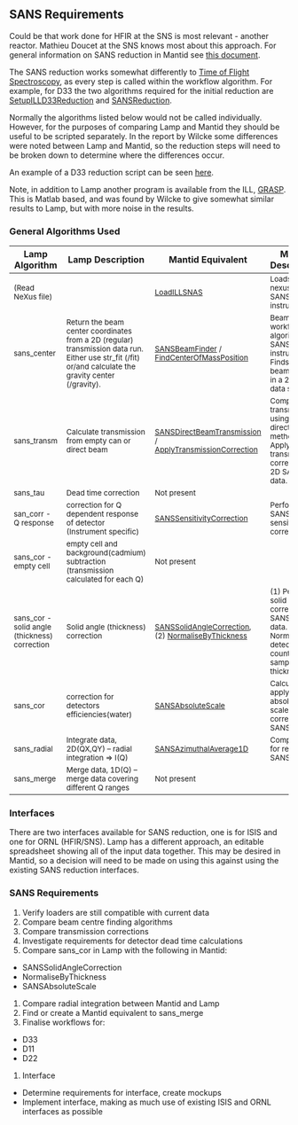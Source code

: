## SANS Requirements

Could be that work done for HFIR at the SNS is most relevant - another reactor. Mathieu Doucet at the SNS knows most about this approach. For general information on SANS reduction in Mantid see [this document](http://docs.mantidproject.org/nightly/algorithms/SANSReduction-v1.html).

The SANS reduction works somewhat differently to [Time of Flight Spectroscopy](Time-of-Flight-Spectroscopy-Requirements.md), as every step is called within the workflow algorithm. For example, for D33 the two algorithms required for the initial reduction are [SetupILLD33Reduction](http://docs.mantidproject.org/nightly/algorithms/SetupILLD33Reduction-v1.html) and [SANSReduction](http://docs.mantidproject.org/nightly/algorithms/SANSReduction-v1.html).

Normally the algorithms listed below would not be called individually. However, for the purposes of comparing Lamp and Mantid they should be useful to be scripted separately. In the report by Wilcke some differences were noted between Lamp and Mantid, so the reduction steps will need to be broken down to determine where the differences occur.

An example of a D33 reduction script can be seen [here](https://www.ill.eu/fileadmin/users_files/documents/instruments_and_support/support_facilities/computing_for_science/data_analysis/process_data_final.py).

Note, in addition to Lamp another program is available from the ILL, [GRASP](https://www.ill.eu/fr/instruments-support/instruments-groups/groups/lss/grasp/home/). This is Matlab based, and was found by Wilcke to give somewhat similar results to Lamp, but with more noise in the results.

### General Algorithms Used

| Lamp Algorithm | Lamp Description | Mantid Equivalent | Mantid Description | Notes |
|---|---|---|---|---|
| <sub> (Read NeXus file) |  <sub> |  <sub> [LoadILLSNAS](http://docs.mantidproject.org/nightly/algorithms/LoadILLSANS-v1.html) | <sub> Loads a ILL nexus files for SANS instruments.|  <sub> Currently only for D33 |
| <sub> sans_center | <sub> Return the beam center coordinates from a 2D (regular) transmission data run. Either use str\_fit (/fit) or/and calculate the gravity center (/gravity). |  <sub>  [SANSBeamFinder](http://docs.mantidproject.org/nightly/algorithms/SANSBeamFinder-v1.html) / [FindCenterOfMassPosition](http://docs.mantidproject.org/nightly/algorithms/FindCenterOfMassPosition-v2.html) | <sub> Beam finder workflow algorithm for SANS instruments. / Finds the beam center in a 2D SANS data set. | <sub> In [SetupILLD33Reduction](http://docs.mantidproject.org/nightly/algorithms/SetupILLD33Reduction-v1.html) use `BeamCenterMethod="DirectBeam"`. SANSBeamFinder is a workflow algorithm to abstract the details of calling FindCenterOfMassPosition |
| <sub> sans_transm | <sub> Calculate transmission from empty can or direct beam | <sub> [SANSDirectBeamTransmission](http://docs.mantidproject.org/nightly/algorithms/SANSDirectBeamTransmission-v1.html) / [ApplyTransmissionCorrection](http://docs.mantidproject.org/nightly/algorithms/ApplyTransmissionCorrection-v1.html) | <sub> Compute transmission using the direct beam method / Apply a transmission correction to 2D SANS data. | <sub> Similarly SANSBeamFinder, SANSDirectBeamTransmission is a workflow algorithm to make sure use of ApplyTransmissionCorrection. In [SetupILLD33Reduction](http://docs.mantidproject.org/nightly/algorithms/SetupILLD33Reduction-v1.html) use `TransmissionMethod="DirectBeam"`. |
| <sub> sans_tau | <sub> Dead time correction | <sub> Not present | <sub> | <sub> |
| <sub> san_corr - Q response | <sub> correction  for Q dependent response of detector (Instrument specific) | <sub> [SANSSensitivityCorrection](http://docs.mantidproject.org/nightly/algorithms/SANSSensitivityCorrection-v1.html) | <sub> Perform SANS sensitivity correction. | <sub> This is a workflow algorithm that calls [CalculateEfficiency](http://docs.mantidproject.org/nightly/algorithms/CalculateEfficiency-v1.html) |
| <sub> sans_cor - empty cell | <sub> empty cell  and background(cadmium) subtraction (transmission calculated for each Q) | <sub> Not present | <sub>  | <sub> See [SANSReduction](http://docs.mantidproject.org/nightly/algorithms/SANSReduction-v1.html) for a description of the process in Mantid |
| <sub> sans_cor - solid angle (thickness) correction | <sub> Solid angle (thickness) correction | <sub> [SANSSolidAngleCorrection](http://docs.mantidproject.org/nightly/algorithms/SANSSolidAngleCorrection-v1.html),  (2) [NormaliseByThickness](http://docs.mantidproject.org/nightly/algorithms/NormaliseByThickness-v1.html) <sub> | <sub> (1) Performs solid angle correction on SANS 2D data. (2) Normalise detector counts by the sample thickness. | <sub> |
| <sub> sans_cor | <sub> correction  for detectors efficiencies(water) | <sub> [SANSAbsoluteScale](http://docs.mantidproject.org/nightly/algorithms/SANSAbsoluteScale-v1.html) | <sub> Calculate and apply absolute scale correction for SANS data | <sub> Options for Mantid are Value and ReferenceData |
| <sub> sans_radial | <sub> Integrate data, 2D(QX,QY) – radial integration => I(Q) | <sub> [SANSAzimuthalAverage1D](http://docs.mantidproject.org/nightly/algorithms/SANSAzimuthalAverage1D-v1.html) | <sub> Compute I(q) for reduced SANS data | <sub> |
| <sub> sans_merge | <sub> Merge data, 1D(Q) – merge data covering different Q ranges | <sub> Not present | <sub> | <sub> |

### Interfaces

There are two interfaces available for SANS reduction, one is for ISIS and one for ORNL (HFIR/SNS). Lamp has a different approach, an editable spreadsheet showing all of the input data together. This may be desired in Mantid, so a decision will need to be made on using this against using the existing SANS reduction interfaces.

### SANS Requirements

1. Verify loaders are still compatible with current data
1. Compare beam centre finding algorithms
1. Compare transmission corrections
1. Investigate requirements for detector dead time calculations
1. Compare sans_cor in Lamp with the following in Mantid:
 * SANSSolidAngleCorrection
 * NormaliseByThickness
 * SANSAbsoluteScale
1. Compare radial integration between Mantid and Lamp
1. Find or create a Mantid equivalent to sans_merge
1. Finalise workflows for:
 * D33
 * D11
 * D22
1. Interface
 * Determine requirements for interface, create mockups
 * Implement interface, making as much use of existing ISIS and ORNL interfaces as possible

